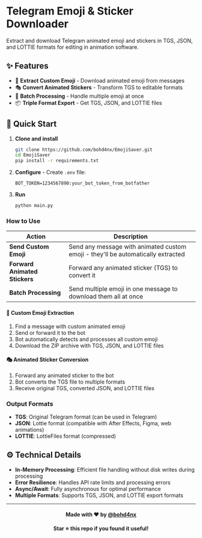 # Telegram Emoji & Sticker Downloader

Extract and download Telegram animated emoji and stickers in TGS, JSON, and LOTTIE formats for editing in animation software.

## ✨ Features

- 🎯 **Extract Custom Emoji** - Download animated emoji from messages
- 🎭 **Convert Animated Stickers** - Transform TGS to editable formats
- 🔄 **Batch Processing** - Handle multiple emoji at once
- 📦 **Triple Format Export** - Get TGS, JSON, and LOTTIE files

## 🚀 Quick Start

1. **Clone and install**
   ```bash
   git clone https://github.com/bohd4nx/EmojiSaver.git
   cd EmojiSaver
   pip install -r requirements.txt
   ```

2. **Configure** - Create `.env` file:
   ```env
   BOT_TOKEN=1234567890:your_bot_token_from_botfather
   ```

3. **Run**
   ```bash
   python main.py
   ```

### How to Use

| Action                        | Description                                                                      |
|-------------------------------|----------------------------------------------------------------------------------|
| **Send Custom Emoji**         | Send any message with animated custom emoji - they'll be automatically extracted |
| **Forward Animated Stickers** | Forward any animated sticker (TGS) to convert it                                 |
| **Batch Processing**          | Send multiple emoji in one message to download them all at once                  |

#### 📱 Custom Emoji Extraction

1. Find a message with custom animated emoji
2. Send or forward it to the bot
3. Bot automatically detects and processes all custom emoji
4. Download the ZIP archive with TGS, JSON, and LOTTIE files

#### 🎭 Animated Sticker Conversion

1. Forward any animated sticker to the bot
2. Bot converts the TGS file to multiple formats
3. Receive original TGS, converted JSON, and LOTTIE files

### Output Formats

- **TGS**: Original Telegram format (can be used in Telegram)
- **JSON**: Lottie format (compatible with After Effects, Figma, web animations)
- **LOTTIE**: LottieFiles format (compressed)

## ⚙️ Technical Details

- **In-Memory Processing**: Efficient file handling without disk writes during processing
- **Error Resilience**: Handles API rate limits and processing errors
- **Async/Await**: Fully asynchronous for optimal performance
- **Multiple Formats**: Supports TGS, JSON, and LOTTIE export formats

---

<div align="center">

#### Made with ❤️ by [@bohd4nx](https://t.me/bohd4nx)

**Star ⭐ this repo if you found it useful!**
</div>
